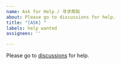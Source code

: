 ```yaml
---
name: Ask for Help / 寻求帮助
about: Please go to discussions for help.
title: "[ASK] "
labels: help wanted
assignees: ''

---
```


Please go to [discussions](https://github.com/YerongAI/Office-Tool/discussions) for help.
